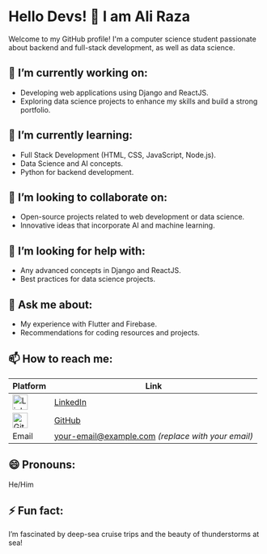 # Hello Devs! 👋 I am Ali Raza

Welcome to my GitHub profile! I'm a computer science student passionate about backend and full-stack development, as well as data science.

## 🔭 I’m currently working on:
- Developing web applications using Django and ReactJS.
- Exploring data science projects to enhance my skills and build a strong portfolio.

## 🌱 I’m currently learning:
- Full Stack Development (HTML, CSS, JavaScript, Node.js).
- Data Science and AI concepts.
- Python for backend development.

## 👯 I’m looking to collaborate on:
- Open-source projects related to web development or data science.
- Innovative ideas that incorporate AI and machine learning.

## 🤔 I’m looking for help with:
- Any advanced concepts in Django and ReactJS.
- Best practices for data science projects.

## 💬 Ask me about:
- My experience with Flutter and Firebase.
- Recommendations for coding resources and projects.

## 📫 How to reach me:
| Platform | Link |
|----------|------|
| <a href="https://www.linkedin.com/notifications/?filter=all" target="_blank"><img src="https://upload.wikimedia.org/wikipedia/commons/0/01/LinkedIn_Logo.svg" alt="LinkedIn" width="30" height="30"/></a> | [LinkedIn](https://www.linkedin.com/notifications/?filter=all) |
| <a href="https://github.com/alirazabugti1" target="_blank"><img src="https://github.githubassets.com/images/modules/logos_page/GitHub-Mark.png" alt="GitHub" width="30" height="30"/></a> | [GitHub](https://github.com/alirazabugti1) |
| Email | [your-email@example.com](mailto:your-email@example.com) *(replace with your email)* |

## 😄 Pronouns:
He/Him

## ⚡ Fun fact:
I’m fascinated by deep-sea cruise trips and the beauty of thunderstorms at sea!
